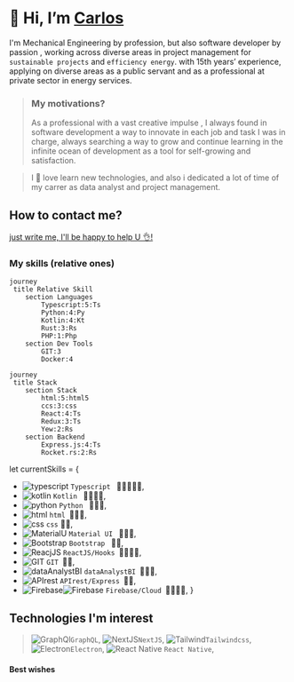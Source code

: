 
# 👋 Hi, I’m [Carlos](https://github.com/ccnmagnoo)

I'm Mechanical Engineering by profession, but also software developer by passion , 
working across diverse areas in project management for `sustainable projects` and `efficiency energy`. 
with 15th years’ experience, applying on diverse areas as a public servant and as a professional at private sector in energy services.

>### My motivations?
>As a professional with a vast creative impulse , 
I always found in software development a way to innovate in each job and task I was in charge, 
always searching a way to grow and continue learning 
in the infinite ocean of development as a tool for self-growing and satisfaction.

>I 💓 love learn new technologies, and also i dedicated a 
lot of time of my carrer as data analyst and project management.


## How to contact me?
<a href='mailto:ccampos@dvt.cl?subject=Hi%20Carlos!,%20I%20want%20to%20contact%20you'>just write me, I'll be happy to help U 👌!</a>

### My skills (relative ones)
```mermaid
journey
 title Relative Skill
    section Languages
        Typescript:5:Ts
        Python:4:Py
        Kotlin:4:Kt
        Rust:3:Rs
        PHP:1:Php
    section Dev Tools
        GIT:3
        Docker:4
```
```mermaid
journey
 title Stack
    section Stack
        html:5:html5
        ccs:3:css
        React:4:Ts
        Redux:3:Ts
        Yew:2:Rs
    section Backend
        Express.js:4:Ts
        Rocket.rs:2:Rs
```

let currentSkills = {
- ![typescript](https://api.iconify.design/logos/typescript-icon.svg?width=20) `Typescript` &ensp;🔘🔘🔘🔘🔘,
- ![kotlin](https://api.iconify.design/logos/kotlin.svg?width=20)  `Kotlin` &ensp;🔘🔘🔘🔘,
- ![python](https://api.iconify.design/logos/python.svg?width=20) `Python` &ensp;🔘🔘🔘,
- ![html](https://api.iconify.design/logos/html-5.svg?width=20) `html`&ensp;🔘🔘🔘,
- ![css](https://api.iconify.design/logos/css-3.svg?width=20) `css`&nbsp;🔘🔘,
- ![MaterialU](https://api.iconify.design/logos/material-ui.svg?width=20) `Material UI` &ensp;🔘🔘🔘,
- ![Bootstrap](https://api.iconify.design/logos/bootstrap.svg?width=20) `Bootstrap` &ensp;🔘🔘,
- ![ReacjJS](https://api.iconify.design/logos/react.svg?width=20)  `ReactJS/Hooks`&ensp;🔘🔘🔘🔘,
- ![GIT](https://api.iconify.design/logos/git-icon.svg?width=20) `GIT`&ensp;🔘🔘,
- ![dataAnalystBI](https://api.iconify.design/logos/google-analytics.svg?width=20) `dataAnalystBI`&ensp;🔘🔘🔘,
- ![APIrest](https://api.iconify.design/logos/cloudlinux.svg) `APIrest/Express`&ensp;🔘🔘,
- ![Firebase](https://api.iconify.design/logos/firebase.svg)![Firebase](https://api.iconify.design/logos/google-cloud-functions.svg) `Firebase/Cloud`&ensp;🔘🔘🔘🔘,
}

## Technologies I'm interest 
> ![GraphQl](https://api.iconify.design/logos/graphql.svg?width=30)`GraphQL`, 
![NextJS](https://api.iconify.design/logos/nextjs-icon.svg?width=30)`NextJS`,
![Tailwind](https://api.iconify.design/logos/tailwindcss-icon.svg?width=30)`Tailwindcss`,
![Electron](https://api.iconify.design/logos/electron.svg?width=30)`Electron`,
![React Native](https://api.iconify.design/logos/react.svg?width=30)  `React Native`,


<h4>Best wishes</h4>

<!---
ccnmagnoo/ccnmagnoo is a ✨ special ✨ repository because its `README.md` (this file) appears on your GitHub profile.
You can click the Preview link to take a look at your changes.
--->
